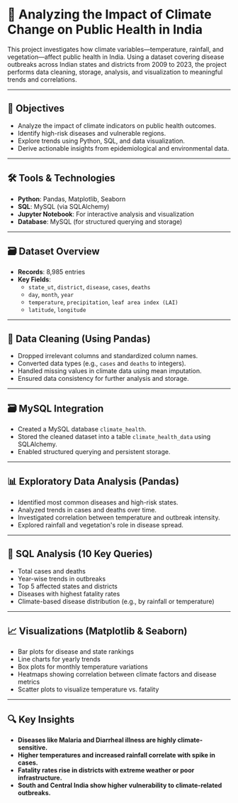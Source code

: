 # 🌿 Analyzing the Impact of Climate Change on Public Health in India

This project investigates how climate variables—temperature, rainfall, and vegetation—affect public health in India. Using a dataset covering disease outbreaks across Indian states and districts from 2009 to 2023, the project performs data cleaning, storage, analysis, and visualization to meaningful trends and correlations.

---

## 📌 Objectives

- Analyze the impact of climate indicators on public health outcomes.
- Identify high-risk diseases and vulnerable regions.
- Explore trends using Python, SQL, and data visualization.
- Derive actionable insights from epidemiological and environmental data.

---

## 🛠️ Tools & Technologies

- **Python**: Pandas, Matplotlib, Seaborn
- **SQL**: MySQL (via SQLAlchemy)
- **Jupyter Notebook**: For interactive analysis and visualization
- **Database**: MySQL (for structured querying and storage)

---

## 🗃️ Dataset Overview

- **Records**: 8,985 entries
- **Key Fields**:
  - `state_ut`, `district`, `disease`, `cases`, `deaths`
  - `day`, `month`, `year`
  - `temperature`, `precipitation`, `leaf area index (LAI)`
  - `latitude`, `longitude`

---

## 🔄 Data Cleaning (Using Pandas)

- Dropped irrelevant columns and standardized column names.
- Converted data types (e.g., `cases` and `deaths` to integers).
- Handled missing values in climate data using mean imputation.
- Ensured data consistency for further analysis and storage.

---

## 🗃️ MySQL Integration

- Created a MySQL database `climate_health`.
- Stored the cleaned dataset into a table `climate_health_data` using SQLAlchemy.
- Enabled structured querying and persistent storage.

---

## 📊 Exploratory Data Analysis (Pandas)

- Identified most common diseases and high-risk states.
- Analyzed trends in cases and deaths over time.
- Investigated correlation between temperature and outbreak intensity.
- Explored rainfall and vegetation's role in disease spread.

---

## 🧾 SQL Analysis (10 Key Queries)

- Total cases and deaths
- Year-wise trends in outbreaks
- Top 5 affected states and districts
- Diseases with highest fatality rates
- Climate-based disease distribution (e.g., by rainfall or temperature)

---

## 📈 Visualizations (Matplotlib & Seaborn)

- Bar plots for disease and state rankings
- Line charts for yearly trends
- Box plots for monthly temperature variations
- Heatmaps showing correlation between climate factors and disease metrics
- Scatter plots to visualize temperature vs. fatality

---

## 🔍 Key Insights

- **Diseases like Malaria and Diarrheal illness are highly climate-sensitive.**
- **Higher temperatures and increased rainfall correlate with spike in cases.**
- **Fatality rates rise in districts with extreme weather or poor infrastructure.**
- **South and Central India show higher vulnerability to climate-related outbreaks.**
